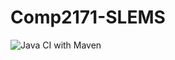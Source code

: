 # Comp2171-SLEMS

![Java CI with Maven](https://github.com/rxmii4269/Comp2171-SLEMS/workflows/Java%20CI%20with%20Maven/badge.svg)